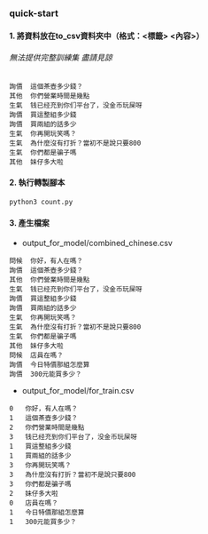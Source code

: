 ### quick-start

#### 1. 將資料放在to_csv資料夾中（格式：<標籤> <內容>）

###### 無法提供完整訓練集 盡請見諒

```buildoutcfg
詢價	這個茶壺多少錢？
其他	你們營業時間是幾點
生氣	钱已经充到你们平台了，没金币玩屎呀
詢價	買這整組多少錢
詢價	買兩組的話多少
生氣	你再開玩笑嗎？
生氣	為什麼沒有打折？當初不是說只要800
生氣	你們都是骗子嗎
其他	妹仔多大啦
```

#### 2. 執行轉製腳本
```buildoutcfg
python3 count.py
```
#### 3. 產生檔案

* output_for_model/combined_chinese.csv
```buildoutcfg
問候	你好，有人在嗎？
詢價	這個茶壺多少錢？
其他	你們營業時間是幾點
生氣	钱已经充到你们平台了，没金币玩屎呀
詢價	買這整組多少錢
詢價	買兩組的話多少
生氣	你再開玩笑嗎？
生氣	為什麼沒有打折？當初不是說只要800
生氣	你們都是骗子嗎
其他	妹仔多大啦
問候	店員在嗎？
詢價	今日特價那組怎麼算
詢價	300元能買多少？
```
* output_for_model/for_train.csv

```buildoutcfg
0	你好，有人在嗎？
1	這個茶壺多少錢？
2	你們營業時間是幾點
3	钱已经充到你们平台了，没金币玩屎呀
1	買這整組多少錢
1	買兩組的話多少
3	你再開玩笑嗎？
3	為什麼沒有打折？當初不是說只要800
3	你們都是骗子嗎
2	妹仔多大啦
0	店員在嗎？
1	今日特價那組怎麼算
1	300元能買多少？
```